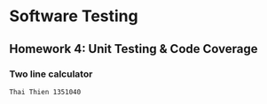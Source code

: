 # Software Testing
## Homework 4: Unit Testing & Code Coverage
### Two line calculator

```
Thai Thien 1351040
```
